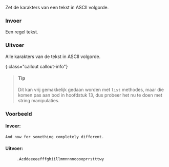 Zet de karakters van een tekst in ASCII volgorde.

### Invoer

Een regel tekst.

### Uitvoer

Alle karakters van de tekst in ASCII volgorde.

{:class="callout callout-info"}
> #### Tip
> Dit kan vrij gemakkelijk gedaan worden met `list` methodes, maar die komen pas aan bod in hoofdstuk 13, dus probeer het nu te doen met string manipulaties.

### Voorbeeld

#### Invoer:

```
And now for something completely different.
```

#### Uitvoer:

```
     .Acddeeeeefffghiillmmnnnnooooprrstttwy
```

